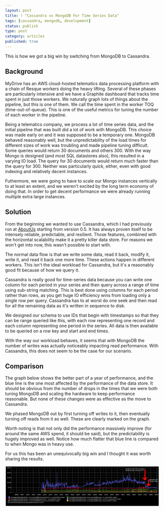 ```yaml
---
layout: post
title: ! "Cassandra vs MongoDB For Time Series Data"
tags: [cassandra, mongodb, development]
status: publish
type: post
category: articles
published: true
---
```


This is how we got a big win by switching from MongoDB to Cassandra.

Background
----------

MyDrive has an AWS cloud-hosted telematics data processing platform with a
chain of Resque workers doing the heavy lifting. Several of these phases
are particularly intensive and we have a Graphite dashboard that tracks time
spent in just those workers. We naturally graph lots of things about the
pipeline, but this is one of them.  We call the time spent in the worker TOQ
(time-out-of-queue). This is one of the useful metrics for tuning the number of
each worker in the pipeline.

Being a telematics company, we process a lot of time series data, and the
initial pipeline that was built did a lot of work with MongoDB. This choice was
made early on and it was supposed to be a temporary one. MongoDB behaved
reasonably well, but the unpredictability of the load times for different sizes
of work was troubling and made pipeline tuning difficult.  Some queries would
return 30 documents and others 300.  With the way Mongo is designed (and most
SQL datastores also), this resulted in a varying IO load. The query for
30 documents would return much faster than the query for 300. Neither was
particularly quick, either, even with good indexing and relatively decent instances.

Futhermore, we were going to have to scale our Mongo instances vertically to at
least an extent, and we weren't excited by the long term economy of doing that.
In order to get decent performance we were already running multiple extra large
instances.

Solution
--------

From the beginning we wanted to use Cassandra, which I had previously run at
[AboutUs](http://aboutus.org) starting from version 0.5. It has always proven
itself to be intensely reliable, predictable, and resilient. Those features,
combined with the horizontal scalability make it a pretty killer data store.
For reasons we won't get into now, this wasn't possible to start with.

The normal data flow is that we write some data, read it back, modify it, write
it, and read it back one more time. These actions happen in different workers.
This isn't the ideal workload for Cassandra, but it's a reasonably good fit
because of how we query it.

Cassandra is really good for time-series data because you can write one column
for each period in your series and then query across a range of time using
sub-string matching. This is best done using columns for each period rather
than rows, as you get huge IO efficiency wins from loading only a single row
per query. Cassandra has to at worst do one seek and then read for all the
remaining data as it's written in sequence to disk.

We designed our schema to use IDs that begin with timestamps so that they can
be range queried like this, with each row representing one record and each
column representing one period in the series. All data is then available to 
be queried on a row key and start and end times.

With the way our workload behaves, it seems that with MongoDB the number of writes
was actually noticeably impacting read performance. With Cassandra, this does not
seem to be the case for our scenario.

Comparison
----------

The graph below shows the better part of a year of performance, and the blue
line is the one most affected by the performance of the data store. It should
be obvious from the number of drops in the times that we were both tuning
MongoDB and scaling the hardware to keep performance reasonable. But none of
these changes were as effective as the move to Cassandra.

We phased MongoDB out by first turning off writes to it, then eventually
turning off reads from it as well. These are clearly marked on the graph.

Worth noting is that not only did the performance massively improve (for around
the same AWS spend, it should be said), but the predictability is hugely
improved as well. Notice how much flatter that blue line is compared to when
Mongo was in heavy use.

For us this has been an unequivocally big win and I thought it was worth sharing
the results.

![Cassandra vs MongoDB](/images/CassandraVsMongo.png)
